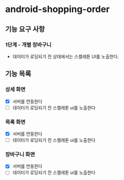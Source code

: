 # android-shopping-order

## 기능 요구 사항

### 1단계 - 개별 장바구니

- 데이터가 로딩되기 전 상태에서는 스켈레톤 UI를 노출한다.

## 기능 목록

### 상세 화면

- [x] 서버를 연동한다
- [ ] 데이터가 로딩되기 전 스켈레톤 ui를 노출한다

### 목록 화면

- [x] 서버를 연동한다
- [ ] 데이터가 로딩되기 전 스켈레톤 ui를 노출한다

### 장바구니 화면

- [x] 서버를 연동한다
- [ ] 데이터가 로딩되기 전 스켈레톤 ui를 노출한다
